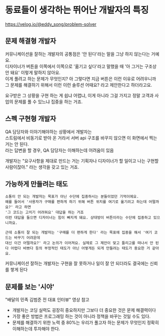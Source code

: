# 동료들이 생각하는 뛰어난 개발자의 특징

https://velog.io/@eddy_song/problem-solver

## 문제 해결형 개발자

커뮤니케이션을 잘하는 개발자의 공통점은 '안 된다'라는 말을 그냥 하지 않는다는 거예요.  
디자이너가 버튼을 이쪽에서 이쪽으로 '옮기고 싶다'라고 말했을 때 '아 그거는 구조상 안 돼요' 이렇게 말하지 않아요.  
이게 풀려고 하는 문제가 무엇인지? 아 그렇다면 지금 버튼은 이런 이유로 어려우니까 그 문제를 해결하기 위해서
이런 이런 솔루션 어때요? 라고 제안한다고 하더라고요.

요구받은 그 상황을 구현 하는 게 쉽냐 어렵냐, 이게 아니라 그걸 가지고 정말 고객과 사업의 문제를 풀 수 있느냐 집중을 하는 거죠.

## 스펙 구현형 개발자

QA 담당자와 이야기해야하는 상황에서 개발자는  
스트림에서 비동기로 받아 온 거라서 서버 api 구조를 바꾸지 않으면 이 화면에서 찍는 거는 안 된다.  
라는 답변을 할 경우, QA 담당자는 이해하는데 어려움이 있음

개발자는 "요구사항을 제대로 만드는 거는 기획자나 디자이너가 할 일이고 나는 구현할 사람이잖아." 라는 생각을 갖고 있는 거죠.

## 가능하게 만들려는 태도

```
소통이 안 되는 개발자는 목표가 아닌 수단에 집중하시는 분들이었던 기억이에요.
예를 들어서 '사용자가 구매를 편하게 하기 위해 버튼 위치를 여기로 옮기려고 하는데 어떨까요?' 라고 하면
'그 코드는 고치기 어려워요' 대답을 하는 거죠
이런 대답을 들으면 디자이너는 힘이 빠지게 돼요. 상대방이 버튼이라는 수단에 집중하고 있으니까요.
```

```
근데 소통이 잘 되는 개발자는 '구매를 더 편하게 한다' 라는 목표에 집중을 해서 '여기 코드는 바꾸기 어려운데
대신 이건 어떨까요?' 라고 논의가 이어져요. 실제로 그 제안이 맞고 틀리고를 떠나서 안 된다 어렵다 바쁘다 등의 부정적인 태도가 아닌 어떻게든 되게 만들려는 태도가 중요한 거 같아요.
```

커뮤니케이션 잘하는 개발자는 구현을 잘 못하거나 일이 잘 안 되더라도 결국에는 신뢰를 쌓게 된다

## 문제를 보는 '시야'

"배달의 민족 김범준 전 대표 인터뷰" 영상 참고

- 개발자는 코딩 실력도 굉장히 중요하지만 그보다 더 중요한 것은 문제 해결력이다
- 가장 좋은 방법은 프로그래밍 하는 것이 아니라 정책을 바꾸는 것일 수도 있다.
- 문제를 해결하기 위한 노력 중 80%는 우리가 풀고자 하는 문제가 무엇인지 정확히 이해하는데 투자해야 한다.
